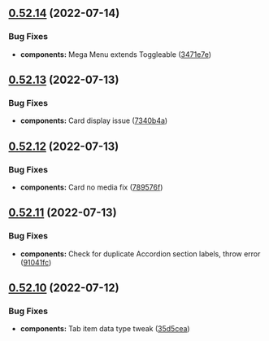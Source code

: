 ## [0.52.14](https://github.com/jacecotton/tcds/compare/v0.52.13...v0.52.14) (2022-07-14)


### Bug Fixes

* **components:** Mega Menu extends Toggleable ([3471e7e](https://github.com/jacecotton/tcds/commit/3471e7e9c864b8fa447d13176a34e7cab611c101))



## [0.52.13](https://github.com/jacecotton/tcds/compare/v0.52.12...v0.52.13) (2022-07-13)


### Bug Fixes

* **components:** Card display issue ([7340b4a](https://github.com/jacecotton/tcds/commit/7340b4a6c8697991aa280d0f031e96f88cb8f342))



## [0.52.12](https://github.com/jacecotton/tcds/compare/v0.52.11...v0.52.12) (2022-07-13)


### Bug Fixes

* **components:** Card no media fix ([789576f](https://github.com/jacecotton/tcds/commit/789576fcf27c0d46e145b4b92955523790ea5999))



## [0.52.11](https://github.com/jacecotton/tcds/compare/v0.52.10...v0.52.11) (2022-07-13)


### Bug Fixes

* **components:** Check for duplicate Accordion section labels, throw error ([91041fc](https://github.com/jacecotton/tcds/commit/91041fcfaa903785d1f4d4b72c3c648ecd0fb9ce))



## [0.52.10](https://github.com/jacecotton/tcds/compare/v0.52.9...v0.52.10) (2022-07-12)


### Bug Fixes

* **components:** Tab item data type tweak ([35d5cea](https://github.com/jacecotton/tcds/commit/35d5cea6a053279ee4569783e10fd2d542d8fbcc))



